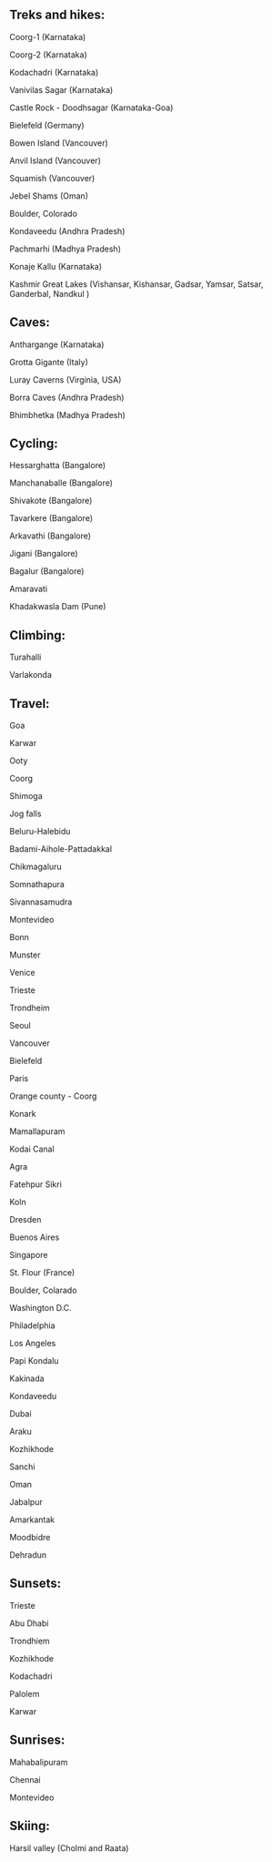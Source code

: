 ## Treks and hikes: 

Coorg-1 (Karnataka)

Coorg-2 (Karnataka)

Kodachadri (Karnataka)

Vanivilas Sagar (Karnataka)

Castle Rock - Doodhsagar (Karnataka-Goa)

Bielefeld (Germany)

Bowen Island (Vancouver)

Anvil Island (Vancouver)

Squamish (Vancouver)

Jebel Shams (Oman)

Boulder, Colorado

Kondaveedu (Andhra Pradesh)

Pachmarhi (Madhya Pradesh)

Konaje Kallu (Karnataka)

Kashmir Great Lakes (Vishansar, Kishansar, Gadsar, Yamsar, Satsar, Ganderbal, Nandkul )

## Caves:
Anthargange (Karnataka)

Grotta Gigante (Italy)

Luray Caverns (Virginia, USA)

Borra Caves (Andhra Pradesh)

Bhimbhetka (Madhya Pradesh)

## Cycling:
Hessarghatta (Bangalore)

Manchanaballe (Bangalore)

Shivakote (Bangalore)

Tavarkere (Bangalore)

Arkavathi (Bangalore)

Jigani (Bangalore)

Bagalur (Bangalore)

Amaravati 

Khadakwasla Dam (Pune)

## Climbing:

Turahalli

Varlakonda

## Travel:
Goa

Karwar

Ooty

Coorg

Shimoga

Jog falls

Beluru-Halebidu

Badami-Aihole-Pattadakkal

Chikmagaluru

Somnathapura

Sivannasamudra

Montevideo

Bonn

Munster

Venice

Trieste

Trondheim

Seoul

Vancouver

Bielefeld

Paris

Orange county - Coorg

Konark

Mamallapuram

Kodai Canal

Agra

Fatehpur Sikri

Koln

Dresden

Buenos Aires

Singapore

St. Flour (France)

Boulder, Colarado

Washington D.C.

Philadelphia

Los Angeles

Papi Kondalu

Kakinada

Kondaveedu

Dubai

Araku

Kozhikhode

Sanchi

Oman

Jabalpur

Amarkantak

Moodbidre

Dehradun 

## Sunsets:

Trieste

Abu Dhabi

Trondhiem

Kozhikhode

Kodachadri

Palolem

Karwar

## Sunrises:

Mahabalipuram

Chennai

Montevideo

## Skiing:

Harsil valley (Cholmi and Raata) 




